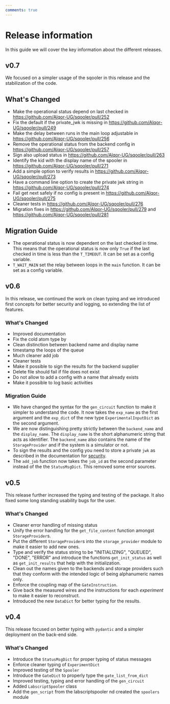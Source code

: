 ```yaml
---
comments: true
---
```


# Release information

In this guide we will cover the key information about the different releases.

## v0.7

We focused on a simpler usage of the sqooler in this release and the stabilization of the code.

## What's Changed
* Make the operational status depend on last checked in https://github.com/Alqor-UG/sqooler/pull/252
* Fix the default if the private_jwk is missing  in https://github.com/Alqor-UG/sqooler/pull/249
* Make the delay between runs in the main loop adjustable in https://github.com/Alqor-UG/sqooler/pull/256
* Remove the operational status from the backend config in https://github.com/Alqor-UG/sqooler/pull/257
* Sign also upload status in https://github.com/Alqor-UG/sqooler/pull/263
* Identify the kid with the display name of the spooler in https://github.com/Alqor-UG/sqooler/pull/271
* Add a simple option to verify results in https://github.com/Alqor-UG/sqooler/pull/273
* Have a command line option to create the private jwk string  in https://github.com/Alqor-UG/sqooler/pull/274
* Fail get next safely if no config is present in https://github.com/Alqor-UG/sqooler/pull/275
* Cleaner tests in https://github.com/Alqor-UG/sqooler/pull/276
* Migration fixes in https://github.com/Alqor-UG/sqooler/pull/279 and https://github.com/Alqor-UG/sqooler/pull/281

## Migration Guide

- The operational status is now dependent on the last checked in time. This means that the operational status is now only `True` if the last checked in time is less than the `T_TIMEOUT`. It can be set as a config variable.
- `T_WAIT_MAIN` set the relay between loops in the `main` function. It can be set as a config variable.

## v0.6

In this release, we continued the work on clean typing and we introduced first concepts for better security and logging, so extending the list of features.

### What's Changed

* Improved documentation 
* Fix the cold atom type by 
* Clean distinction between backend name and display name 
* timestamp the loops of the queue
* Much cleaner add job 
* Cleaner tests 
* Make it possible to sign the results for the backend supplier 
* Delete file should fail if file does not exist
* Do not allow to add a config with a name that already exists
* Make it possible to log basic activities

### Migration Guide

- We have changed the syntax for the `gen_circuit` function to make it simpler to understand the code. It now takes the `exp_name` as the first argument and the `exp_dict` of the new type `ExperimentalInputDict` as the second argument. 
- We are now distinguishing pretty strictly between the `backend_name` and the `display_name`. The `display_name` is the short alphanumeric string that acts as identifier. The `backend_name` also contains the name of the `StorageProvider` and if the system is a simulator or not.
- To sign the results and the config you need to store a private `jwk` as described in the documentation for [security](security_general.md#setting-up-the-private-key).
- The `add_job` function now takes the `job_id` as the second parameter instead of the the `StatusMsgDict`. This removed some error sources.


## v0.5

This release further increased the typing and testing of the package. It also fixed some long standing usability bugs for the user. 

### What's Changed

* Cleaner error handling of missing status
* Unify the error handling for the `get_file_content` function amongst `StorageProvider`s.
* Put the different `StorageProvider`s into the `storage_provider` module to make it easier to add new ones.
* Type and verify the status string to be "INITIALIZING", "QUEUED", "DONE", "ERROR" and introduce the functions `get_init_status` as well as `get_init_results` that help with the initialization.
* Clean out the names given to the backends and storage providers such that they conform with the intended logic of being alphanumeric names only.
* Enforce the coupling map of the `GateInstruction`.
* Give back the measured wires and the instructions for each *experiment* to make it easier to reconstruct. 
* Introduced the new `DataDict` for better typing for the results.

## v0.4

This release focused on better typing with `pydantic` and a simpler deployment on the back-end side.

### What's Changed

* Introduce the `StatusMsgDict` for proper typing of status messages 
* Enforce cleaner typing of `ExperimentDict` 
* Improved testing of the `Spooler` 
* Introduce the `GateDict` to properly type the `gate_list_from_dict`
* Improved testing, typing and error handling of the `gen_circuit` 
* Added `LabscriptSpooler` class 
* Add the `gen_script` from the labscriptspooler nd created the `spoolers` module